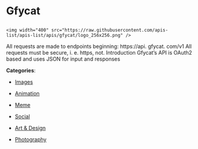 # Gfycat<p align="center">
    <img width="400" src="https://raw.githubusercontent.com/apis-list/apis-list/apis/gfycat/logo_256x256.png" />
</p>

All requests are made to endpoints beginning: https://api. gfycat. com/v1 All requests must be secure, i. e. https, not. Introduction Gfycat’s API is OAuth2 based and uses JSON for input and responses

**Categories**:

- [Images](https://github/apis-list/apis-list#images)

- [Animation](https://github/apis-list/apis-list#animation)

- [Meme](https://github/apis-list/apis-list#meme)

- [Social](https://github/apis-list/apis-list#social)

- [Art & Design](https://github/apis-list/apis-list#art-and-design)

- [Photography](https://github/apis-list/apis-list#photography)





